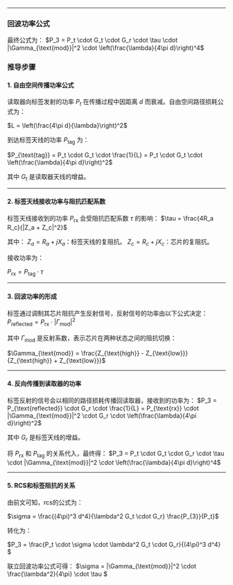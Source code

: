

---

### 回波功率公式
最终公式为： $P_3 = P_t \cdot G_t \cdot G_r \cdot \tau \cdot |\Gamma_{\text{mod}}|^2 \cdot \left(\frac{\lambda}{4\pi d}\right)^4$


### 推导步骤

#### 1. 自由空间传播功率公式
读取器向标签发射的功率 $P_t$ 在传播过程中因距离 $d$ 而衰减。自由空间路径损耗公式为：

$L = \left(\frac{4\pi d}{\lambda}\right)^2$

到达标签天线的功率 $P_{\text{tag}}$ 为：

$P_{\text{tag}} = P_t \cdot G_t \cdot \frac{1}{L} = P_t \cdot G_t \cdot \left(\frac{\lambda}{4\pi d}\right)^2$

其中 $G_t$ 是读取器天线的增益。

---

#### 2. 标签天线接收功率与阻抗匹配系数
标签天线接收到的功率 $P_{\text{rx}}$ 会受阻抗匹配系数 $\tau$ 的影响： $\tau = \frac{4R_a R_c}{|Z_a + Z_c|^2}$

其中：
$Z_a = R_a + jX_a$：标签天线的复阻抗。
$Z_c = R_c + jX_c$：芯片的复阻抗。

接收功率为：

$P_{\text{rx}} = P_{\text{tag}} \cdot \tau$


---

#### 3. 回波功率的形成
标签通过调制其芯片阻抗产生反射信号，反射信号的功率由以下公式决定： $P_{\text{reflected}} = P_{\text{rx}} \cdot |\Gamma_{\text{mod}}|^2$

其中 $\Gamma_{\text{mod}}$ 是反射系数，表示芯片在两种状态之间的阻抗切换：

$\Gamma_{\text{mod}} = \frac{Z_{\text{high}} - Z_{\text{low}}}{Z_{\text{high}} + Z_{\text{low}}}$


---

#### 4. 反向传播到读取器的功率
标签反射的信号会以相同的路径损耗传播回读取器，接收到的功率为： $P_3 = P_{\text{reflected}} \cdot G_r \cdot \frac{1}{L} = P_{\text{rx}} \cdot |\Gamma_{\text{mod}}|^2 \cdot G_r \cdot \left(\frac{\lambda}{4\pi d}\right)^2$

其中 $G_r$ 是标签天线的增益。

将 $P_{\text{rx}}$ 和 $P_{\text{tag}}$ 的关系代入，最终得：
$P_3 = P_t \cdot G_t \cdot G_r \cdot \tau \cdot |\Gamma_{\text{mod}}|^2 \cdot \left(\frac{\lambda}{4\pi d}\right)^4$



---

#### 5. RCS和标签阻抗的关系
由前文可知，rcs的公式为：

$\sigma = \frac{(4\pi)^3 d^4}{\lambda^2 G_t \cdot G_r} \frac{P_{3}}{P_t}$

转化为：

$P_3  = \frac{P_t \cdot \sigma \cdot \lambda^2 G_t \cdot G_r}{(4\pi)^3 d^4} $

联立回波功率公式可得：
$\sigma = |\Gamma_{\text{mod}}|^2 \cdot \frac{\lambda^2}{4\pi} \cdot \tau $

